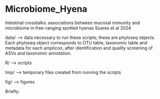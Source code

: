 # Microbiome_Hyena

Intestinal crosstalks: associations between mucosal immunity and microbiome in free-ranging spotted hyenas
Soares et al 2024

data/ --> data necessary to run these scripts; these are phyloseq objects. Each phyloseq object corresponds to OTU table, taxonomic table and metadata for each amplicon, after identification and quality screening of ASVs and taxonomic annotation.

R/ --> scripts

tmp/ --> temporary files created from running the scripts

fig/ --> figures

Briefly:
